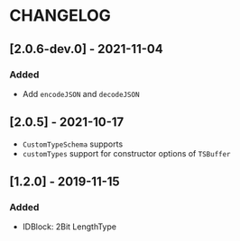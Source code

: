# CHANGELOG

## [2.0.6-dev.0] - 2021-11-04
### Added
- Add `encodeJSON` and `decodeJSON`

## [2.0.5] - 2021-10-17
- `CustomTypeSchema` supports
- `customTypes` support for constructor options of `TSBuffer`

## [1.2.0] - 2019-11-15
### Added
- IDBlock: 2Bit LengthType